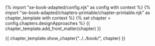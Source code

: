 <frontmatter>
{% import "se-book-adapted/config.njk" as config with context %}
{% import "se-book-adapted/chapters-printable/chapter-printable.njk" as chapter_template with context %}
{% set chapter = config.chapters.designApproaches %}
{{ chapter_template.add_front_matter(chapter) }}
</frontmatter>

{{ chapter_template.show_chapter("../../book/", chapter) }}
